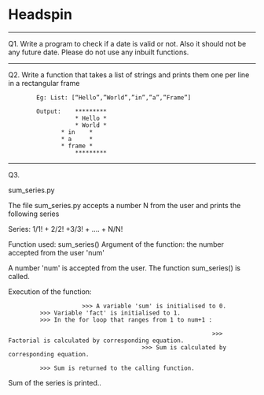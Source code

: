 # Headspin
----------------------------------------------------------------------------------------------------------------------------------------

Q1.  Write a program to check if a date is valid or not. Also it should not be any future date. Please do not use any inbuilt functions.












----------------------------------------------------------------------------------------------------------------------------------------

Q2.  Write a function that takes a list of strings and prints them one per line in a rectangular frame



            Eg: List: [“Hello”,”World”,”in”,”a”,”Frame”]

            Output:    *********
                       * Hello *
                       * World *
	               * in    *
	               * a     *
	               * frame *
                       *********
                       
                       
                       
                       
                       
                       
                       
                       
                       
                       
                       
                       
                       
                       
                       
----------------------------------------------------------------------------------------------------------------------------------------                       
Q3.

sum_series.py

The file sum_series.py accepts a number N from the user and prints the following series

Series: 1/1! + 2/2! +3/3! + …. + N/N!

Function used: sum_series()
Argument of the function: the number accepted from the user 'num'

A number 'num' is accepted from the user.
The function sum_series() is called.

Execution of the function:

                         >>> A variable 'sum' is initialised to 0.
			 >>> Variable 'fact' is initialised to 1.
			 >>> In the for loop that ranges from 1 to num+1 :
			 
			                                                  >>> Factorial is calculated by corresponding equation.
								          >>> Sum is calculated by corresponding equation.
								     
			 >>> Sum is returned to the calling function.
			 
Sum of the series is printed..

    
   
    
    
    
    
    
    
    
    
    
    
    
    
    
    
    
    
    
    
    
    
    
    
    
    
    
    
    
    
    
